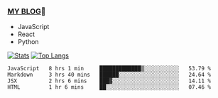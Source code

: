 ### [MY BLOG](https://github.com/festina-lente-z/haizhetang.github.io):hugs:
- JavaScript
- React
- Python

<!--
**festina-lente-z/festina-lente-z** is a ✨ _special_ ✨ repository because its `README.md` (this file) appears on your GitHub profile.

Here are some ideas to get you started:

- 🔭 I’m currently working on ...
- 🌱 I’m currently learning ...
- 👯 I’m looking to collaborate on ...
- 🤔 I’m looking for help with ...
- 💬 Ask me about ...
- 📫 How to reach me: ...
- 😄 Pronouns: ...
- ⚡ Fun fact: ...
-->
[![Stats](https://github-readme-stats.vercel.app/api?username=festina-lente-z&show_icons=true&count_private=true&theme=radical)](https://github.com/festina-lente-z)
[![Top Langs](https://github-readme-stats.vercel.app/api/top-langs/?username=festina-lente-z&layout=compact&theme=radical)](https://github.com/festina-lente-z)

<!--START_SECTION:waka-->
```text
JavaScript   8 hrs 1 min     █████████████▒░░░░░░░░░░░   53.79 % 
Markdown     3 hrs 40 mins   ██████░░░░░░░░░░░░░░░░░░░   24.64 % 
JSX          2 hrs 6 mins    ███▓░░░░░░░░░░░░░░░░░░░░░   14.11 % 
HTML         1 hr 6 mins     ██░░░░░░░░░░░░░░░░░░░░░░░   07.46 % 
```
<!--END_SECTION:waka-->
